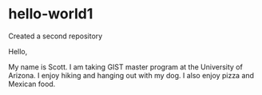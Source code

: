 # hello-world1
Created a second repository

Hello,

My name is Scott.  I am taking GIST master program at the University of Arizona.
I enjoy hiking and hanging out with my dog.  I also enjoy pizza and Mexican food.
